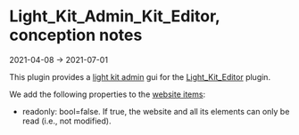 Light_Kit_Admin_Kit_Editor, conception notes
================
2021-04-08 -> 2021-07-01


This plugin provides a [light kit admin](https://github.com/lingtalfi/Light_Kit_Admin) gui for the [Light_Kit_Editor](https://github.com/lingtalfi/Light_Kit_Editor) plugin.




We add the following properties to the [website items](https://github.com/lingtalfi/Light_Kit_Editor/blob/master/doc/pages/conception-notes.md#website-items):


- readonly: bool=false. If true, the website and all its elements can only be read (i.e., not modified).



